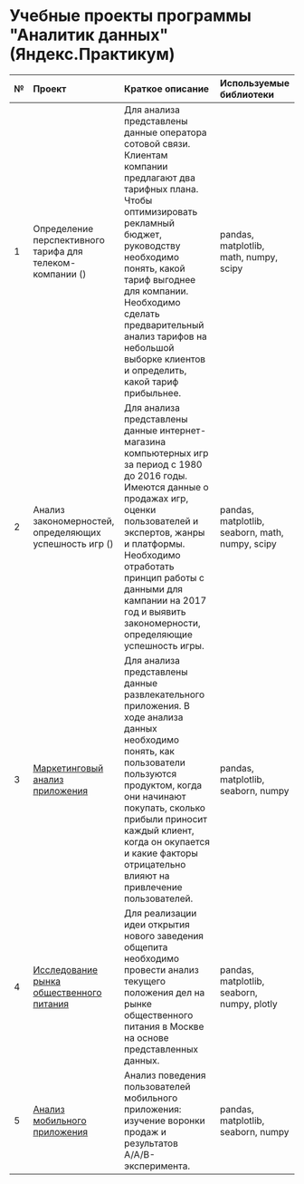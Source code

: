 # Учебные проекты программы "Аналитик данных" (Яндекс.Практикум)

№  | Проект                                                        | Краткое описание                                                        | Используемые библиотеки|
:--|:-------------                                                 |:---------------                                                           | :-------------      |
1  | Определение перспективного тарифа для телеком-компании ()     | Для анализа представлены данные оператора сотовой связи. Клиентам компании предлагают два тарифных плана. Чтобы оптимизировать рекламный бюджет, руководству необходимо понять, какой тариф выгоднее для компании. Необходимо сделать предварительный анализ тарифов на небольшой выборке клиентов и определить, какой тариф прибыльнее.                         |   pandas, matplotlib, math, numpy, scipy |
2  | Анализ закономерностей, определяющих успешность игр ()     | Для анализа представлены данные интернет-магазина компьютерных игр за период с 1980 до 2016 годы. Имеются данные о продажах игр, оценки пользователей и экспертов, жанры и платформы. Необходимо отработать принцип работы с данными для кампании на 2017 год и выявить закономерности, определяющие успешность игры.                                           | pandas, matplotlib, seaborn, math, numpy, scipy|
3   | [Маркетинговый анализ приложения]() | Для анализа представлены данные развлекательного приложения. В ходе анализа данных необходимо понять, как пользователи пользуются продуктом, когда они начинают покупать, сколько прибыли приносит каждый клиент, когда он окупается и какие факторы отрицательно влияют на привлечение пользователей.                                                                          |pandas, matplotlib, seaborn, numpy |
4   | [Исследование рынка общественного питания]() | Для реализации идеи открытия нового заведения общепита необходимо провести анализ текущего положения дел на рынке общественного питания в Москве на основе представленных данных.                        |pandas, matplotlib, seaborn, numpy, plotly |
5   | [Анализ мобильного приложения]() | Анализ поведения пользователей мобильного приложения: изучение воронки продаж и результатов A/A/B-эксперимента.                                                                                                        |pandas, matplotlib, seaborn, numpy |
